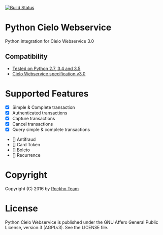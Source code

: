 [![Build Status](https://travis-ci.org/rockho-team/python-cielo-ws.svg?branch=master)](https://travis-ci.org/rockho-team/python-cielo-ws)

Python Cielo Webservice
=======================
Python integration for Cielo Webservice 3.0

## Compatibility
* [Tested on Python 2.7, 3.4 and 3.5](https://travis-ci.org/rockho-team/python-cielo-ws)
* [Cielo Webservice specification v3.0](https://github.com/DeveloperCielo/Webservice-3.0) 

Supported Features
==================

- [x] Simple & Complete transaction
- [x] Authenticated transactions
- [x] Capture transactions
- [x] Cancel transactions
- [x] Query simple & complete transactions
- [] Antifraud
- [] Card Token
- [] Boleto
- [] Recurrence


Copyright
=========
Copyright (C) 2016 by [Rockho Team](https://github.com/rockho-team)

License
=======
Python Cielo Webservice is published under the GNU Affero General Public License, version 3 (AGPLv3). See the LICENSE file.